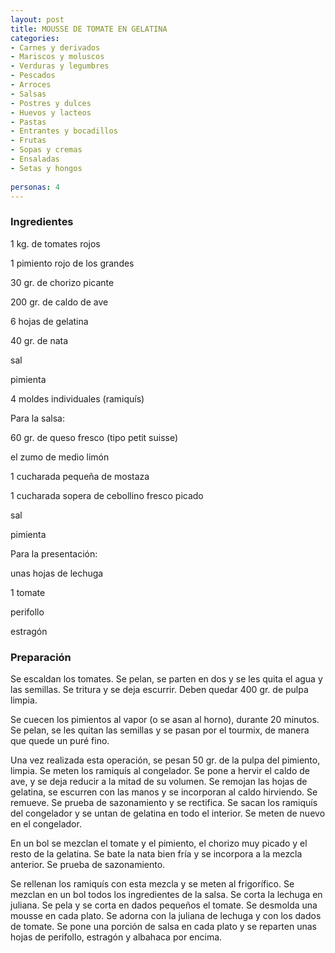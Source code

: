 ```yaml
---
layout: post
title: MOUSSE DE TOMATE EN GELATINA
categories:
- Carnes y derivados
- Mariscos y moluscos
- Verduras y legumbres
- Pescados
- Arroces
- Salsas
- Postres y dulces
- Huevos y lacteos
- Pastas
- Entrantes y bocadillos
- Frutas
- Sopas y cremas
- Ensaladas
- Setas y hongos
 
personas: 4 
---
```

<h3>Ingredientes</h3>
1 kg. de tomates rojos

1 pimiento rojo de los grandes

30 gr. de chorizo picante

200 gr. de caldo de ave

6 hojas de gelatina

40 gr. de nata

sal

pimienta

4 moldes individuales (ramiquís)

Para la salsa:

60 gr. de queso fresco (tipo petit suisse)

el zumo de medio limón

1 cucharada pequeña de mostaza

1 cucharada sopera de cebollino fresco picado

sal

pimienta

Para la presentación:

unas hojas de lechuga

1 tomate

perifollo

estragón

<h3>Preparación</h3>
Se escaldan los tomates. Se pelan, se parten en dos y se les quita el agua y las semillas. Se tritura y se deja escurrir. Deben quedar 400 gr. de pulpa limpia.

Se cuecen los pimientos al vapor (o se asan al horno), durante 20 minutos. Se pelan, se les quitan las semillas y se pasan por el tourmix, de manera que quede un puré fino.

Una vez realizada esta operación, se pesan 50 gr. de la pulpa del pimiento, limpia. Se meten los ramiquís al congelador. Se pone a hervir el caldo de ave, y se deja reducir a la mitad de su volumen. Se remojan las hojas de gelatina, se escurren con las manos y se incorporan al caldo hirviendo. Se remueve. Se prueba de sazonamiento y se rectifica. Se sacan los ramiquís del congelador y se untan de gelatina en todo el interior. Se meten de nuevo en el congelador.

En un bol se mezclan el tomate y el pimiento, el chorizo muy picado y el resto de la gelatina. Se bate la nata bien fría y se incorpora a la mezcla anterior. Se prueba de sazonamiento.

Se rellenan los ramiquís con esta mezcla y se meten al frigorífico. Se mezclan en un bol todos los ingredientes de la salsa. Se corta la lechuga en juliana. Se pela y se corta en dados pequeños el tomate. Se desmolda una mousse en cada plato. Se adorna con la juliana de lechuga y con los dados de tomate. Se pone una porción de salsa en cada plato y se reparten unas hojas de perifollo, estragón y albahaca por encima.

